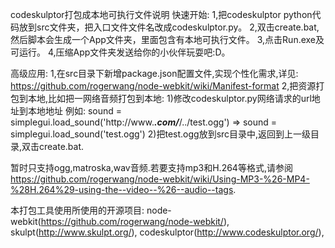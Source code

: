codeskulptor打包成本地可执行文件说明
快速开始:
1,把codeskulptor python代码放到src文件夹，把入口文件文件名改成codeskulptor.py。
2,双击create.bat,然后脚本会生成一个App文件夹，里面包含有本地可执行文件。
3,点击Run.exe及可运行。
4,压缩App文件夹发送给你的小伙伴玩耍吧:D。

高级应用:
1,在src目录下新增package.json配置文件,实现个性化需求,详见:
  https://github.com/rogerwang/node-webkit/wiki/Manifest-format
2,把资源打包到本地,比如把一网络音频打包到本地:
  1)修改codeskulptor.py网络请求的url地址到本地地址
  例如:
    sound = simplegui.load_sound('http://www.***.com/***/../test.ogg') =>
    sound = simplegui.load_sound('test.ogg')
  2)把test.ogg放到src目录中,返回到上一级目录,双击create.bat.

  暂时只支持ogg,matroska,wav音频.若要支持mp3和H.264等格式,请参阅 https://github.com/rogerwang/node-webkit/wiki/Using-MP3-%26-MP4-%28H.264%29-using-the--video--%26--audio--tags.


本打包工具使用所使用的开源项目:
	node-webkit(https://github.com/rogerwang/node-webkit/),
	skulpt(http://www.skulpt.org/),
	codeskulptor(http://www.codeskulptor.org/),